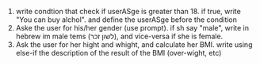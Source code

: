 1. write condtion that check if userASge is greater than 18. if true, write "You can buy alchol". and define the userASge before the condition
2. Aske the user for his/her gender (use prompt). if sh say "male", write in hebrew im male tems (לשון זכר), and vice-versa if she is female.
3. Ask the user for her hight and whight, and calculate her BMI. write using else-if the description of the result of the BMI (over-wight, etc)
